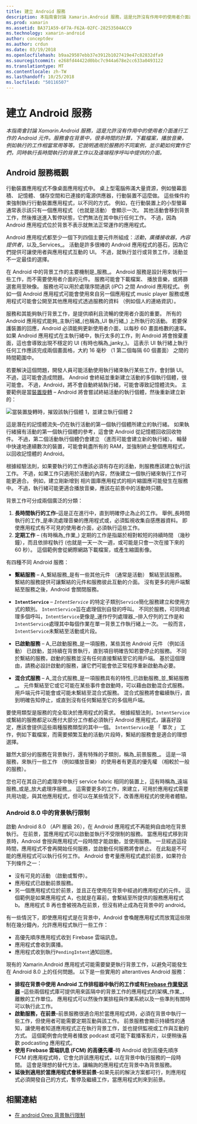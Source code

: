 ```yaml
---
title: 建立 Android 服務
description: 本指南會討論 Xamarin.Android 服務，這是允許沒有作用中的使用者介面進行工作的 Android 元件。 服務會在背景中，很多時間的計算，下載檔案，播放音樂，例如執行的工作相當常用等等。 它說明適用於服務的不同案例，並示範如何實作它們，同時執行長時間執行的背景工作以及遠端程序呼叫中提供的介面。
ms.prod: xamarin
ms.assetid: BA371A59-6F7A-F62A-02FC-28253504ACC9
ms.technology: xamarin-android
author: conceptdev
ms.author: crdun
ms.date: 03/19/2018
ms.openlocfilehash: b9aa29507ebb37e3912b1027419e47c82832dfa9
ms.sourcegitcommit: e268fd44422d0bbc7c944a678e2cc633a0493122
ms.translationtype: MT
ms.contentlocale: zh-TW
ms.lasthandoff: 10/25/2018
ms.locfileid: "50116507"
---
```

# <a name="creating-android-services"></a>建立 Android 服務

_本指南會討論 Xamarin.Android 服務，這是允許沒有作用中的使用者介面進行工作的 Android 元件。服務會在背景中，很多時間的計算，下載檔案，播放音樂，例如執行的工作相當常用等等。它說明適用於服務的不同案例，並示範如何實作它們，同時執行長時間執行的背景工作以及遠端程序呼叫中提供的介面。_

## <a name="android-services-overview"></a>Android 服務概觀

行動裝置應用程式不像桌面應用程式中。 桌上型電腦佈滿大量資源，例如螢幕面積、 記憶體、 儲存空間和已連接的電源供應器，行動裝置不這麼做。 這些條件約束強制執行行動裝置應用程式，以不同的方式。 例如，在行動裝置上的小型螢幕通常表示該只有一個應用程式 （也就是活動） 會顯示一次。 其他活動會移到背景工作，然後推送進入暫停狀態，它們無法在其中執行任何工作。 不過，因為 Android 應用程式位於背景不表示就無法正常運作的應用程式。 

Android 應用程式都至少一個下列四個主要元件所組成：_活動_，_廣播接收器_，_內容提供者_，以及_Services_。 活動是許多很棒的 Android 應用程式的基石，因為它們提供可讓使用者與應用程式互動的 UI。 不過，就執行並行或背景工作，活動並不一定最佳的選擇。
 
在 Android 中的背景工作的主要機制是_服務_。 Android 服務是設計用來執行一些工作，而不需要使用者介面的元件。 服務可能會下載檔案、 播放音樂，或將篩選套用至映像。 服務也可以用於處理序間通訊 (_IPC_) 之間 Android 應用程式。 例如一個 Android 應用程式可能會使用來自另一個應用程式 music player 服務或應用程式可能會公開至其他應用程式透過服務的資料 （例如個人的連絡資訊）。 

服務和其能夠執行背景工作，是提供順利且流暢的使用者介面的重要。 所有的 Android 應用程式能夠_主執行緒_(也稱為_UI 執行緒_) 上所執行的活動。 若要保護裝置的回應，Android 必須能夠更新使用者介面，以每秒 60 畫面格數的速率。 如果 Android 應用程式在主執行緒中，執行太多的工作，則 Android 將會捨棄畫面，這也會導致出現不穩定的 UI (有時也稱為_janky_)。 這表示 UI 執行緒上執行任何工作應該完成兩個畫面格，大約 16 毫秒 （1 第二個每隔 60 個畫面） 之間的時間範圍中。 

若要解決這個問題，開發人員可能活動使用執行緒來執行某些工作，會封鎖 UI。 不過，這可能會造成問題。 Android 會終結並重新建立活動的多個執行個體，很可能會。 不過，Android，將不會自動終結執行緒，可能會導致記憶體流失。 主要範例是當[裝置旋轉](~/android/app-fundamentals/handling-rotation.md) &ndash; Android 將會嘗試終結活動的執行個體，然後重新建立新的：

![當裝置旋轉時，摧毀該執行個體 1，並建立執行個體 2](images/image-01.png)

這是潛在的記憶體流失&ndash;仍在執行活動的第一個執行個體所建立的執行緒。 如果執行緒擁有活動的第一個執行個體的參考，這會使 Android 從記憶體回收回收物件。 不過，第二個活動執行個體仍會建立 （進而可能會建立新的執行緒）。 輪替中快速地連續數次的裝置，可能會耗盡所有的 RAM，並強制終止整個應用程式，以回收記憶體的 Android。

根據經驗法則，如果要執行的工作應該必須有存在的活動，則服務應該建立執行該工作。 不過，如果工作只適用於活動的內容，然後建立一個執行緒來執行工作可能更適合。 例如，建立剛新增到 相片圖庫應用程式的相片縮圖應可能發生在服務中。 不過，執行緒可能更適合播放音樂，應該在前景中的活動時只聽。

背景工作可分成兩個廣泛的分類：

1. **長時間執行的工作**&ndash;這是正在進行中，直到明確停止為止的工作。 舉例_長時間執行的工作_是串流處理音樂的應用程式或，必須監視收集自感應器資料。 即使應用程式有不可見的使用者介面，必須執行這些工作。
2. **定期工作** &ndash; (有時稱為_作業_) 定期的工作是指屬於相對較短的持續時間 （幾秒鐘），而且依排程執行 (也就是一天一次一週，或可能是只會一次在接下來的 60 秒）。 這個範例會從網際網路下載檔案，或產生縮圖影像。

有四種不同 Android 服務：

* **繫結服務** &ndash; A_繫結服務_是有一些其他元件 （通常是活動） 繫結至該服務。 繫結的服務提供可讓繫結的元件和服務彼此互動的介面。 沒有更多的用戶端繫結至服務之後，Android 會關閉服務。 

* **`IntentService`** &ndash; _`IntentService`_ 的特定子類別`Service`簡化服務建立和使用方式的類別。 `IntentService`旨在處理個別自發的呼叫。 不同於服務，可同時處理多個呼叫，`IntentService`更像是_運作佇列處理器_&ndash;排入佇列的工作是和`IntentService`處理其中每個作業在單一背景工作執行緒上一次。 一般而言，`IntentService`未繫結至活動或片段。 

* **已啟動服務** &ndash; A_已啟動服務_是一項服務，某些其他 Android 元件 （例如活動） 已啟動，並持續在背景執行，直到項目明確告知若要停止的服務。 不同於繫結的服務，啟動的服務並沒有任何直接繫結至它的用戶端。 基於這個理由，請務必設計啟動的服務，讓它們可能會依正常程序重新啟動為必要。

* **混合式服務** &ndash; A_混合式服務_是一項服務具有的特性_已啟動服務_並_繫結服務_。 元件繫結至它或它可能在某些事件會啟動時，可以藉由啟動混合式服務。 用戶端元件可能會或可能未繫結至混合式服務。 混合式服務將會繼續執行，直到明確告知停止，或直到沒有任何繫結至它的多個用戶端。

要使用類型是服務的完全取決於應用程式的需求。 根據經驗法則，`IntentService`或繫結的服務都足以應付大部分工作都必須執行 Android 應用程式，讓喜好設定，應該會提供這些兩種服務類型的其中一個。 `IntentService`是 「 單次 」 工作，例如下載檔案，而需要頻繁互動的活動/片段時，繫結的服務會是適合的理想選擇。 

雖然大部分的服務在背景執行，還有特殊的子類別，稱為_前景服務_。 這是一項服務，來執行一些工作 （例如播放音樂） 的使用者有更高的優先權 （相較於一般的服務）。 

您也可在其自己的處理序中執行 service fabric 相同的裝置上，這有時稱為_遠端服務_或是_放大處理序服務_。 這需要更多的工作，來建立，可用於應用程式需要共用功能，與其他應用程式，但可以在某些情況下，改善應用程式的使用者體驗。 

### <a name="background-execution-limits-in-android-80"></a>Android 8.0 中的背景執行限制

啟動 Android 8.0 （API 層級 26），在 Android 應用程式不再能夠自由地在背景執行。 在前景，當應用程式可以啟動並執行不受限制的服務。 當應用程式移到背景時，Android 會授與應用程式一段時間才能啟動，並使用服務。 一旦經過這段時間，應用程式不會再開始任何服務，並啟動任何服務將會終止。 在此點是不可能的應用程式可以執行任何工作。 Android 會考量應用程式處於前景，如果符合下列條件之一：

* 沒有可見的活動 （啟動或暫停）。
* 應用程式已啟動前景服務。
* 另一個應用程式位於前景，並且正在使用在背景中經過的應用程式的元件。 這個範例是如果應用程式 A，也就是在幕前，會繫結至所提供的服務應用程式 b。 應用程式 B 再也會被視為在前景，但沒有終止成為在背景中的 android。

有一些情況下，即使應用程式是在背景中，Android 會喚醒應用程式而放寬這些限制在幾分鐘內，允許應用程式執行一些工作：
* 高優先順序應用程式收到 Firebase 雲端訊息。
* 應用程式會收到廣播。 
* 應用程式收到執行`PendingIntent`通知回應。

現有的 Xamarin.Android 應用程式可能需要變更執行背景工作，以避免可能發生在 Android 8.0 上的任何問題。 以下是一些實用的 alterantives Android 服務：

* **排程在背景中使用 Android 工作排程器中執行的工作或有[Firebase 作業發送器](~/android/platform/firebase-job-dispatcher.md)** &ndash;這些兩個程式庫可提供用來區隔中的背景工作的應用程式的架構_作業_，離散的工作單位。 應用程式可以然後作業排程與作業系統以及一些準則有關時可以執行此工作。
* **啟動服務，在前景**&ndash;前景服務很適合用於當應用程式時，必須在背景中執行一些工作，但使用者可能需要定期互動與該工作。 前景服務會顯示持續性的通知，讓使用者知道應用程式正在執行背景工作，並也提供監視或工作與互動的方式。 這個範例會向使用者播放 podcast 或可能下載播客影片，以便稍後喜歡 podcasting 應用程式。 
* **使用 Firebase 雲端訊息 (FCM) 的高優先權**&ndash;時 Android 收到高優先順序 FCM 的應用程式時，它會允許該應用程式，以在背景中執行服務的一段時間。 這會是理想的替代方法，讓輪詢的應用程式在背景中為背景服務。 
* **延後到適用於當應用程式會移至前景**&ndash;如果先前的解決方案都可行，則應用程式必須開發自己的方式，暫停及繼續工作，當應用程式則來到前景。

## <a name="related-links"></a>相關連結

* [在 android Oreo 背景執行限制](https://www.youtube.com/watch?v=Pumf_4yjTMc)
